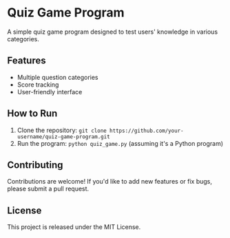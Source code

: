 # Quiz Game Program

A simple quiz game program designed to test users' knowledge in various categories.

## Features
* Multiple question categories
* Score tracking
* User-friendly interface

## How to Run
1. Clone the repository: `git clone https://github.com/your-username/quiz-game-program.git`
2. Run the program: `python quiz_game.py` (assuming it's a Python program)

## Contributing
Contributions are welcome! If you'd like to add new features or fix bugs, please submit a pull request.

## License
This project is released under the MIT License.
